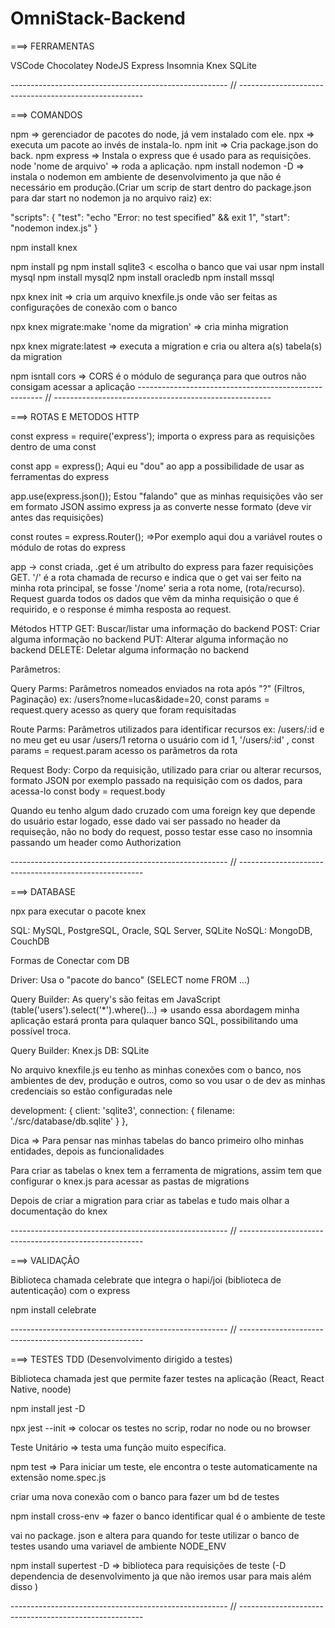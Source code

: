 # OmniStack-Backend

===> FERRAMENTAS

VSCode
Chocolatey
NodeJS
Express
Insomnia
Knex
SQLite

------------------------------------------------------ // ------------------------------------------------------

===> COMANDOS

npm => gerenciador de pacotes do node, já vem instalado com ele.
npx => executa um pacote ao invés de instala-lo.
npm init => Cria package.json do back.
npm express => Instala o express que é usado para as requisições.
node 'nome de arquivo' => roda a aplicação.
npm install nodemon -D => instala o nodemon em ambiente de desenvolvimento ja que não é necessário em produção.(Criar um scrip de start dentro do package.json para dar start no nodemon ja no arquivo raiz) ex:

"scripts": {
"test": "echo \"Error: no test specified\" && exit 1",
"start": "nodemon index.js"
}

npm install knex

npm install pg
npm install sqlite3 < escolha o banco que vai usar
npm install mysql
npm install mysql2
npm install oracledb
npm install mssql

npx knex init => cria um arquivo knexfile.js onde vão ser feitas as configurações de conexão com o banco

npx knex migrate:make 'nome da migration' => cria minha migration

npx knex migrate:latest => executa a migration e cria ou altera a(s) tabela(s) da migration

npm isntall cors => CORS é o módulo de segurança para que outros não consigam acessar a aplicação
------------------------------------------------------ // ------------------------------------------------------

===> ROTAS E METODOS HTTP

const express = require('express'); importa o express para as requisições dentro de uma const

const app = express(); Aqui eu "dou" ao app a possibilidade de usar as ferramentas do express

app.use(express.json()); Estou "falando" que as minhas requisições vão ser em formato JSON assimo express ja as converte nesse formato (deve vir antes das requisições)

const routes = express.Router(); =>Por exemplo aqui dou a variável routes o módulo de rotas do express

app -> const criada, .get é um atribulto do express para fazer requisições GET. '/' é a rota chamada de recurso e indica que o get vai ser feito na minha rota principal, se fosse '/nome' seria a rota nome, (rota/recurso). Request guarda todos os dados que vêm da minha requisição o que é requirido, e o response é mimha resposta ao request.

Métodos HTTP
GET: Buscar/listar uma informação do backend
POST: Criar alguma informação no backend
PUT: Alterar alguma informação no backend
DELETE: Deletar alguma informação no backend

Parâmetros:

Query Parms: Parâmetros nomeados enviados na rota após "?" (Filtros, Paginação) ex: /users?nome=lucas&idade=20, const params = request.query acesso as query que foram requisitadas

Route Parms: Parâmetros utilizados para identificar recursos ex: /users/:id e no meu get eu usar /users/1 retorna o usuário com id 1, '/users/:id' , const params = request.param acesso os parâmetros da rota

Request Body: Corpo da requisição, utilizado para criar ou alterar recursos, formato JSON por exemplo passado na requisição com os dados, para acessa-lo const body = request.body

Quando eu tenho algum dado cruzado com uma foreign key que depende do usuário estar logado, esse dado vai ser passado no header da requiseção, não no body do request, posso testar esse caso no insomnia passando um header como Authorization

------------------------------------------------------ // ------------------------------------------------------

===> DATABASE

npx para executar o pacote knex

SQL: MySQL, PostgreSQL, Oracle, SQL Server, SQLite
NoSQL: MongoDB, CouchDB

Formas de Conectar com DB

Driver: Usa o "pacote do banco" (SELECT nome FROM ...)

Query Builder: As query's são feitas em JavaScript (table('users').select('\*').where()...) => usando essa abordagem minha aplicação estará pronta para qulaquer banco SQL, possibilitando uma possível troca.

Query Builder: Knex.js
DB: SQLite

No arquivo knexfile.js eu tenho as minhas conexões com o banco, nos ambientes de dev, produção e outros, como so vou usar o de dev as minhas credenciais so estão configuradas nele

development: {
client: 'sqlite3',
connection: {
filename: './src/database/db.sqlite'
}
},

Dica => Para pensar nas minhas tabelas do banco primeiro olho minhas entidades, depois as funcionalidades

Para criar as tabelas o knex tem a ferramenta de migrations, assim tem que configurar o knex.js para acessar as pastas de migrations

Depois de criar a migration para criar as tabelas e tudo mais olhar a documentação do knex

------------------------------------------------------ // ------------------------------------------------------

===> VALIDAÇÃO

Biblioteca chamada celebrate que integra o hapi/joi (biblioteca de autenticação) com o express

npm install celebrate

------------------------------------------------------ // ------------------------------------------------------

===> TESTES TDD (Desenvolvimento dirigido a testes)

Biblioteca chamada jest que permite fazer testes na aplicação (React, React Native, noode)

npm install jest -D

npx jest --init => colocar os testes no scrip, rodar no node ou no browser

Teste Unitário => testa uma função muito específica.
 
npm test => Para iniciar um teste, ele encontra o teste automaticamente na extensão nome.spec.js

criar uma nova conexão com o banco para fazer um bd de testes

npm install cross-env => fazer o banco identificar qual é o ambiente de teste 

vai no package. json e altera para quando for teste utilizar o banco de testes usando uma variavel de ambiente NODE_ENV

npm install supertest -D => biblioteca para requisições de teste (-D dependencia de desenvolvimento ja que não iremos usar para mais além disso )

------------------------------------------------------ // ------------------------------------------------------
